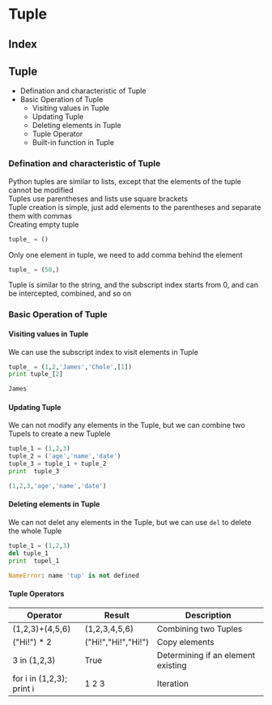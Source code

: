 Tuple
===

Index
---

## Tuple
* Defination and characteristic of Tuple
* Basic Operation of Tuple
    * Visiting values in Tuple
    * Updating Tuple
    * Deleting elements in Tuple
    * Tuple Operator
    * Built-in function in Tuple

### Defination and characteristic of Tuple
Python tuples are similar to lists, except that the elements of the tuple cannot be modified</br>
Tuples use parentheses and lists use square brackets</br>
Tuple creation is simple, just add elements to the parentheses and separate them with commas</br>
Creating empty tuple
```python
tuple_ = ()
```
Only one element in tuple, we need to add comma behind the element
```python
tuple_ = (50,)
```
Tuple is similar to the string, and the subscript index starts from 0, and can be intercepted, combined, and so on
### Basic Operation of Tuple
#### Visiting values in Tuple
We can use the subscript index to visit elements in Tuple
```python
tuple_ = (1,2,'James','Chole',[1])
print tuple_[2]

James
```
#### Updating Tuple
We can not modify any elements in the Tuple, but we can combine two Tupels to create a new Tuplele
```python
tuple_1 = (1,2,3)
tuple_2 = ('age','name','date')
tuple_3 = tuple_1 + tuple_2
print  tuple_3

(1,2,3,'age','name','date')
```
#### Deleting elements in Tuple
We can not delet any elements in the Tuple, but we can use `del` to delete the whole Tuple
```python
tuple_1 = (1,2,3)
del tuple_1
print  tupel_1

NameError: name 'tup' is not defined
```

#### Tuple Operators
|Operator   |Result     |Description      |
|----       |----       |----             |
|(1,2,3)+(4,5,6)          |(1,2,3,4,5,6)      |Combining two Tuples |
|("Hi!") * 2              |("Hi!","Hi!","Hi!")|Copy elements|
|3 in (1,2,3)             |True               |Determining if an element existing|
|for i in (1,2,3); print i|1 2 3              |Iteration|
